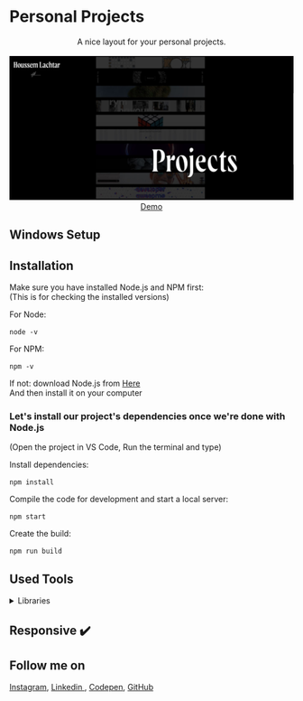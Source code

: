 # Personal Projects
<p align="center">
A nice layout for your personal projects.
<br>
<br>        
<a href="https://personal-projects-inky.vercel.app">
        <img alt="Thumbnail" src="./src/img/Personal-Projects.com.jpg" />
    </a>
<br>
<a href="https://personal-projects-inky.vercel.app">
        Demo
    </a>
</p>

## Windows Setup

## Installation
Make sure you have installed Node.js and NPM first:<br>
(This is for checking the installed versions)

For Node:
```
node -v
```
For NPM:
```
npm -v
```

If not: download Node.js from [Here](https://nodejs.org/en/)<br>
And then install it on your computer 

### Let's install our project's dependencies once we're done with Node.js
(Open the project in VS Code, Run the terminal and type)<br>

Install dependencies:

```
npm install
```

Compile the code for development and start a local server:

```
npm start
```

Create the build:

```
npm run build
```

## Used Tools

<details>
  <summary> Libraries</summary>
  

1. [GSAP](https://greensock.com/gsap/) 
2. [ImagesLoaded](https://www.npmjs.com/package/imagesloaded)

</details>

## Responsive ✔️


## Follow me on

[Instagram](https://www.instagram.com/houssem_lachtar/), [Linkedin ](https://www.linkedin.com/in/houssem-lachtar/), [Codepen](https://codepen.io/houssem-lachtar), [GitHub](https://github.com/houssemlachtar)
